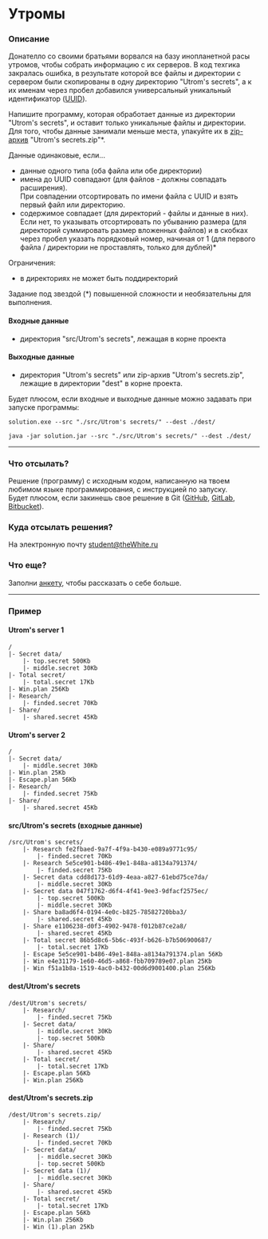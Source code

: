 # Утромы

### Описание

Донателло со своими братьями ворвался на базу инопланетной расы утромов, чтобы собрать информацию с их серверов. 
В код техгика закралась ошибка, в результате которой все файлы и директории с сервером были скопированы в одну директорию "Utrom's secrets", а к их именам через пробел добавился универсальный уникальный идентификатор ([UUID](uuid.md)).

Напишите программу, которая обработает данные из директории "Utrom's secrets", и оставит только уникальные файлы и директории.\
Для того, чтобы данные занимали меньше места, упакуйте их в [zip-архив](zip.md) "Utrom's secrets.zip"*.

Данные одинаковые, если...
* данные одного типа (оба файла или обе директории)
* имена до UUID совпадают (для файлов - должны совпадать расширения).\
  При совпадении отсортировать по имени файла с UUID и взять первый файл или директорию.
* содержимое совпадает (для директорий - файлы и данные в них). \
  Если нет, то указывать отсортировать по убыванию размера (для директорий суммировать размер вложенных файлов) 
  и в скобках через пробел указать порядковый номер, начиная от 1 (для первого файла / директории не проставлять, только для дублей)*

Ограничения:
- в директориях не может быть поддиректорий

Задание под звездой (*) повышенной сложности и необязательны для выполнения.

#### Входные данные

- директория "src/Utrom's secrets", лежащая в корне проекта

#### Выходные данные

- директория "Utrom's secrets" или zip-архив "Utrom's secrets.zip", лежащие в директории "dest" в корне проекта.

Будет плюсом, если входные и выходные данные можно задавать при запуске программы:
```
solution.exe --src "./src/Utrom's secrets/" --dest ./dest/

java -jar solution.jar --src "./src/Utrom's secrets/" --dest ./dest/
```


---

### Что отсылать?
Решение (программу) с исходным кодом, написанную на твоем любимом языке программирования, с инструкцией по запуску.\
Будет плюсом, если закинешь свое решение в Git ([GitHub](https://github.com/), [GitLab](https://about.gitlab.com/), [Bitbucket](http://bitbucket.org/)).

### Куда отсылать решения?
На электронную почту [student@theWhite.ru](mailto:student@theWhite.ru)

### Что еще?
Заполни [анкету](https://forms.gle/zYYp74V32vzoqkeT7), чтобы рассказать о себе больше.

---

### Пример
#### Utrom's server 1
```
/
|- Secret data/
    |- top.secret 500Kb
    |- middle.secret 30Kb
|- Total secret/
    |- total.secret 17Kb
|- Win.plan 256Kb
|- Research/
    |- finded.secret 70Kb
|- Share/
    |- shared.secret 45Kb
```

#### Utrom's server 2
```
/
|- Secret data/
    |- middle.secret 30Kb
|- Win.plan 25Kb
|- Escape.plan 56Kb
|- Research/
    |- finded.secret 75Kb
|- Share/
    |- shared.secret 45Kb
```

#### src/Utrom's secrets (входные данные)
```
/src/Utrom's secrets/
    |- Research fe2fbaed-9a7f-4f9a-b430-e089a9771c95/
        |- finded.secret 70Kb
    |- Research 5e5ce901-b486-49e1-848a-a8134a791374/
        |- finded.secret 75Kb
    |- Secret data cdd8d173-61d9-4eaa-a827-61ebd75ce7da/
        |- middle.secret 30Kb
    |- Secret data 047f1762-d6f4-4f41-9ee3-9dfacf2575ec/
        |- top.secret 500Kb
        |- middle.secret 30Kb
    |- Share ba8ad6f4-0194-4e0c-b825-78582720bba3/
        |- shared.secret 45Kb
    |- Share e1106238-d0f3-4902-9478-f012b87ce2a8/
        |- shared.secret 45Kb 
    |- Total secret 86b5d8c6-5b6c-493f-b626-b7b506900687/
        |- total.secret 17Kb
    |- Escape 5e5ce901-b486-49e1-848a-a8134a791374.plan 56Kb
    |- Win e4e31179-1e60-46d5-a868-fbb709789e07.plan 25Kb
    |- Win f51a1b8a-1519-4ac0-b432-00d6d9001400.plan 256Kb   
```

#### dest/Utrom's secrets
```
/dest/Utrom's secrets/
    |- Research/
        |- finded.secret 75Kb
    |- Secret data/
        |- middle.secret 30Kb
        |- top.secret 500Kb
    |- Share/
        |- shared.secret 45Kb
    |- Total secret/
        |- total.secret 17Kb
    |- Escape.plan 56Kb
    |- Win.plan 256Kb
```

#### dest/Utrom's secrets.zip
```
/dest/Utrom's secrets.zip/
    |- Research/
        |- finded.secret 75Kb
    |- Research (1)/
        |- finded.secret 70Kb
    |- Secret data/
        |- middle.secret 30Kb
        |- top.secret 500Kb
    |- Secret data (1)/
        |- middle.secret 30Kb
    |- Share/
        |- shared.secret 45Kb
    |- Total secret/
        |- total.secret 17Kb
    |- Escape.plan 56Kb
    |- Win.plan 256Kb
    |- Win (1).plan 25Kb
```